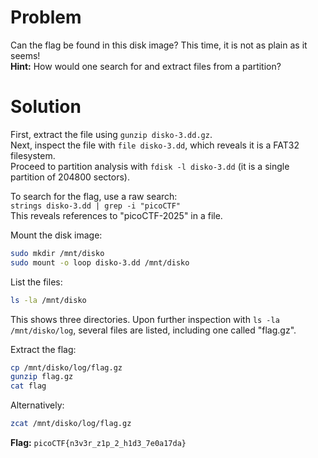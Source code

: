 # Problem
Can the flag be found in this disk image? This time, it is not as plain as it seems!  
**Hint:** How would one search for and extract files from a partition?

# Solution
First, extract the file using `gunzip disko-3.dd.gz`.  
Next, inspect the file with `file disko-3.dd`, which reveals it is a FAT32 filesystem.  
Proceed to partition analysis with `fdisk -l disko-3.dd` (it is a single partition of 204800 sectors).

To search for the flag, use a raw search:  
`strings disko-3.dd | grep -i "picoCTF"`  
This reveals references to "picoCTF-2025" in a file.

Mount the disk image:
```bash
sudo mkdir /mnt/disko
sudo mount -o loop disko-3.dd /mnt/disko
```
List the files:
```bash
ls -la /mnt/disko
```
This shows three directories. Upon further inspection with `ls -la /mnt/disko/log`, several files are listed, including one called "flag.gz".

Extract the flag:
```bash
cp /mnt/disko/log/flag.gz
gunzip flag.gz
cat flag
```
Alternatively:
```bash
zcat /mnt/disko/log/flag.gz
```

**Flag:** `picoCTF{n3v3r_z1p_2_h1d3_7e0a17da}`

